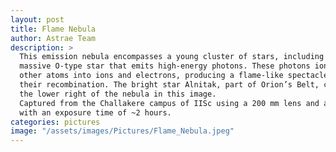 ```yaml
---
layout: post
title: Flame Nebula
author: Astrae Team
description: >
  This emission nebula encompasses a young cluster of stars, including at least one hot, 
  massive O-type star that emits high-energy photons. These photons ionize hydrogen and 
  other atoms into ions and electrons, producing a flame-like spectacle in the sky upon 
  their recombination. The bright star Alnitak, part of Orion’s Belt, can be seen toward 
  the lower right of the nebula in this image.
  Captured from the Challakere campus of IISc using a 200 mm lens and a DSLR camera 
  with an exposure time of ~2 hours.
categories: pictures
image: "/assets/images/Pictures/Flame_Nebula.jpeg"
---
```

